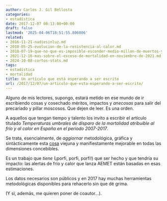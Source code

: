 ```yaml
---
author: Carlos J. Gil Bellosta
categories:
- estadística
date: 2017-12-07 08:13:00+00:00
draft: false
lastmod: '2025-04-06T18:51:55.806806'
related:
- 2016-11-21-nadiesinluz.md
- 2018-05-25-evolucion-de-la-resistencia-al-calor.md
- 2018-07-19-que-no-que-es-imposible-esconder-medio-millon-de-muertos-y-que-la-cordialidad-esta-de-mas.md
- 2021-12-16-mas-sobre-el-exceso-de-mortalidad-en-noviembre-de-2021.md
- 2024-10-08-cortos-stats.md
tags:
- estadística
- mortalidad
title: Un artículo que está esperando a ser escrito
url: /2017/12/07/un-articulo-que-esta-esperando-a-ser-escrito/
---
```


Alguno de mis lectores, supongo, estará metido en ese mundo de ir escribiendo cosas y cosechado méritos, impactos y _anecosas_ para salir del precariado y pillar moscosos. Que dejen de leer. Es una orden.

A aquellos que tengan tiempo y talento los invito a escribir el artículo titulado _Temperaturas umbrales de disparo de la mortalidad atribuible al frío y al calor en España en el periodo 2007-2017_.

Se trata, esencialmente, de _aggiornar_ metodológica, gráfica y sintácticamente esta [cosa](https://repositorio.aemet.es/bitstream/20.500.11765/1181/1/2016_MonografiaFrio_ISCIII.pdf) viejuna y manifiestamente mejorable en todas las dimensiones concebibles.

Es un trabajo que _tiene_ (¡porfi, porfi, porfi!) que ser hecho y que tendría su impacto: las alertas de frío y calor que lanza AEMET están basadas en esas estimaciones.

Los datos necesarios son públicos y en 2017 hay muchas herramientas metodológicas disponibles para rehacerlo sin que dé grima.

(Y si, además, me quieren poner de coautor...).